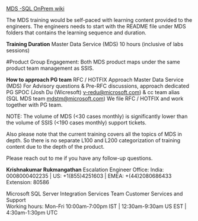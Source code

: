
[MDS -SQL OnPrem wiki](https://microsoft.sharepoint.com/teams/bidpwiki/Pages1/Master%20Data%20Services.aspx)

The MDS training would be self-paced with learning content provided to the engineers.  The engineers needs to start with the README file under MDS folders that contains the learning sequence and duration.

**Training Duration**
Master Data Service (MDS)
10 hours (inclusive of labs sessions)

 
#Product Group Engagement:
Both MDS product maps under the same product team management as SSIS.

 
**How to approach PG team**
RFC / HOTFIX Approach
Master Data Service (MDS)
For Advisory questions & Pre-RFC discussions,  approach
dedicated PG SPOC (Josh Du (Wicresoft) <v-redu@microsoft.com>) & cc team alias (SQL MDS team <mdstm@microsoft.com>)
We file RFC / HOTFIX and work together with PG team.

NOTE: The volume of MDS (<30 cases monthly) is significantly lower than the volume of SSIS (<190 cases monthly) support tickets.

Also please note that the current training covers all the topics of MDS in depth. So there is no separate L100 and L200 categorization of training content due to the depth of the product.

Please reach out to me if you have any follow-up questions.

**Krishnakumar Rukmangathan**
Escalation Engineer                                                          Office: India: 0008000402235 | US: +1(855)4251603 | EMEA: +(44)2080686433 Extension: 80586

Microsoft SQL Server Integration Services Team 
Customer Services and Support                                          
Working hours: Mon-Fri 10:00am-7:00pm IST | 12:30am-9:30am US EST | 4:30am-1:30pm UTC


